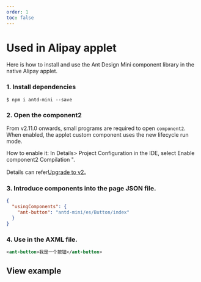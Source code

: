 ```yaml
---
order: 1
toc: false
---
```


# Used in Alipay applet

Here is how to install and use the Ant Design Mini component library in the native Alipay applet.

### 1. Install dependencies

```shell
$ npm i antd-mini --save
```

### 2. Open the component2

From v2.11.0 onwards, small programs are required to open `component2`. When enabled, the applet custom component uses the new lifecycle run mode.

How to enable it: In Details> Project Configuration in the IDE, select Enable component2 Compilation ".

Details can refer[Upgrade to v2](./migration-v2.md)。

### 3. Introduce components into the page JSON file.

```json
{
  "usingComponents": {
    "ant-button": "antd-mini/es/Button/index"
  }
}
```

### 4. Use in the AXML file.

```xml
<ant-button>我是一个按钮</ant-button>
```

## View example

<!-- <code src='pages/Button/index'></code> -->
